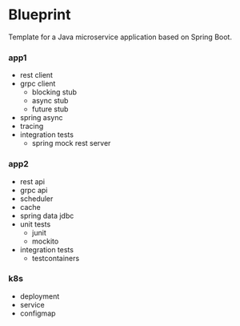 # Blueprint

Template for a Java microservice application based on Spring Boot.

### app1
- rest client
- grpc client
  - blocking stub
  - async stub
  - future stub
- spring async
- tracing
- integration tests
  - spring mock rest server

### app2
- rest api
- grpc api
- scheduler
- cache
- spring data jdbc
- unit tests
  - junit
  - mockito
- integration tests
  - testcontainers

### k8s
- deployment
- service
- configmap
